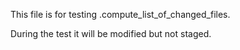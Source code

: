 This file is for testing .compute_list_of_changed_files.

During the test it will be modified but not staged.
